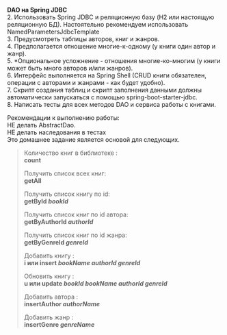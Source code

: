 <b>DAO на Spring JDBC</b>  
2. Использовать Spring JDBC и реляционную базу (H2 или настоящую реляционную БД). Настоятельно рекомендуем использовать NamedParametersJdbcTemplate  
3. Предусмотреть таблицы авторов, книг и жанров.  
4. Предполагается отношение многие-к-одному (у книги один автор и жанр).   
5. *Опциональное усложнение - отношения многие-ко-многим (у книги может быть много авторов и/или жанров).  
6. Интерфейс выполняется на Spring Shell (CRUD книги обязателен, операции с авторами и жанрами - как будет удобно).  
7. Скрипт создания таблиц и скрипт заполнения данными должны автоматически запускаться с помощью spring-boot-starter-jdbc.  
8. Написать тесты для всех методов DAO и сервиса работы с книгами.  

Рекомендации к выполнению работы:  
НЕ делать AbstractDao.  
НЕ делать наследования в тестах  
Это домашнее задание является основой для следующих.  


>Количество книг в библиотеке :   
<b>count </b>  
> 
>Получить список всех книг:     
<b>getAll</b>   
> 
>Получить список книгу по id:   
<b>getById _bookId_</b>   
> 
>Получить список книг по id автора:  
<b>getByAuthorId _authorId_</b>   
> 
>Получить список книг по id жанра:   
<b>getByGenreId _genreId_</b>
> 
>Добавить книгу :   
<b>i или insert _bookName authorId genreId_  </b>  
> 
>Обновить книгу :   
<b>u или update _bookId bookName authorId genreId_  </b>  
> 
>Добавить автора :   
<b>insertAuthor _authorName_  </b>  
> 
>Добавить жанр :   
<b>insertGenre _genreName_  </b>  
